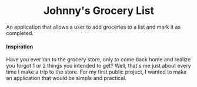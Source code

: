 <h1 align="center">Johnny's Grocery List</h1>

An application that allows a user to add groceries to a list and mark it as completed.

#### Inspiration

Have you ever ran to the grocery store, only to come back home and realize you forgot 1 or 2 things you intended to get? Well, that's me just about every time I make a trip to the store. For my first public project, I wanted to make an application that would be simple and practical.
